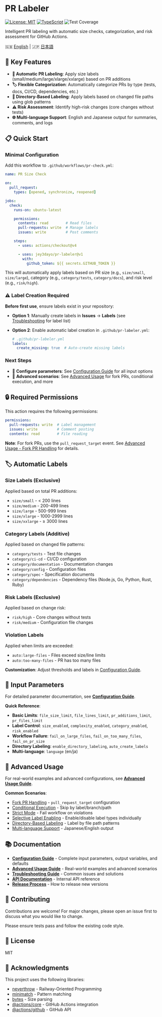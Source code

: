 # PR Labeler

[![License: MIT](https://img.shields.io/badge/License-MIT-yellow.svg)](https://opensource.org/licenses/MIT)
[![TypeScript](https://img.shields.io/badge/TypeScript-5.0+-blue.svg)](https://www.typescriptlang.org/)
![Test Coverage](https://img.shields.io/badge/Coverage-93%25-green.svg)

Intelligent PR labeling with automatic size checks, categorization, and risk assessment for GitHub Actions.

🇬🇧 [English](README.md) | 🇯🇵 [日本語](README.ja.md)

## 🚀 Key Features

- **📏 Automatic PR Labeling**: Apply size labels (small/medium/large/xlarge/xxlarge) based on PR additions
- **🏷️ Flexible Categorization**: Automatically categorize PRs by type (tests, docs, CI/CD, dependencies, etc.)
- **📁 Directory-Based Labeling**: Apply labels based on changed file paths using glob patterns
- **⚠️ Risk Assessment**: Identify high-risk changes (core changes without tests)
- **🌐 Multi-language Support**: English and Japanese output for summaries, comments, and logs

## 📋 Quick Start

<a id="使用方法"></a>
<a id="-使用方法"></a>
<a id="usage"></a>

### Minimal Configuration

Add this workflow to `.github/workflows/pr-check.yml`:

```yaml
name: PR Size Check

on:
  pull_request:
    types: [opened, synchronize, reopened]

jobs:
  check:
    runs-on: ubuntu-latest

    permissions:
      contents: read        # Read files
      pull-requests: write  # Manage labels
      issues: write         # Post comments

    steps:
      - uses: actions/checkout@v4

      - uses: jey3dayo/pr-labeler@v1
        with:
          github_token: ${{ secrets.GITHUB_TOKEN }}
```

This will automatically apply labels based on PR size (e.g., `size/small`, `size/large`), category (e.g., `category/tests`, `category/docs`), and risk level (e.g., `risk/high`).

### ⚠️ Label Creation Required

**Before first use**, ensure labels exist in your repository:

- **Option 1**: Manually create labels in **Issues** → **Labels** (see [Troubleshooting](docs/troubleshooting.md#labels-not-applied) for label list)
- **Option 2**: Enable automatic label creation in `.github/pr-labeler.yml`:

  ```yaml
  # .github/pr-labeler.yml
  labels:
    create_missing: true  # Auto-create missing labels
  ```

### Next Steps

- 📖 **Configure parameters**: See [Configuration Guide](docs/configuration.md) for all input options
- 🚀 **Advanced scenarios**: See [Advanced Usage](docs/advanced-usage.md) for fork PRs, conditional execution, and more

## 🔒 Required Permissions

<a id="必要な権限"></a>
<a id="-必要な権限"></a>
<a id="permissions"></a>

This action requires the following permissions:

```yaml
permissions:
  pull-requests: write  # Label management
  issues: write         # Comment posting
  contents: read        # File reading
```

**Note**: For fork PRs, use the `pull_request_target` event. See [Advanced Usage - Fork PR Handling](docs/advanced-usage.md#fork-pr-handling) for details.

## 🏷️ Automatic Labels

<a id="自動適用ラベル"></a>
<a id="-自動適用ラベル"></a>
<a id="labels"></a>

### Size Labels (Exclusive)

Applied based on total PR additions:

- `size/small` - < 200 lines
- `size/medium` - 200-499 lines
- `size/large` - 500-999 lines
- `size/xlarge` - 1000-2999 lines
- `size/xxlarge` - ≥ 3000 lines

### Category Labels (Additive)

Applied based on changed file patterns:

- `category/tests` - Test file changes
- `category/ci-cd` - CI/CD configuration
- `category/documentation` - Documentation changes
- `category/config` - Configuration files
- `category/spec` - Specification documents
- `category/dependencies` - Dependency files (Node.js, Go, Python, Rust, Ruby)

### Risk Labels (Exclusive)

Applied based on change risk:

- `risk/high` - Core changes without tests
- `risk/medium` - Configuration file changes

### Violation Labels

Applied when limits are exceeded:

- `auto:large-files` - Files exceed size/line limits
- `auto:too-many-files` - PR has too many files

**Customization**: Adjust thresholds and labels in [Configuration Guide](docs/configuration.md#label-thresholds-defaults).

## 🔧 Input Parameters

<a id="入力パラメータ"></a>
<a id="-入力パラメータ"></a>
<a id="input-parameters"></a>

For detailed parameter documentation, see **[Configuration Guide](docs/configuration.md)**.

**Quick Reference**:

- **Basic Limits**: `file_size_limit`, `file_lines_limit`, `pr_additions_limit`, `pr_files_limit`
- **Label Control**: `size_enabled`, `complexity_enabled`, `category_enabled`, `risk_enabled`
- **Workflow Failure**: `fail_on_large_files`, `fail_on_too_many_files`, `fail_on_pr_size`
- **Directory Labeling**: `enable_directory_labeling`, `auto_create_labels`
- **Multi-language**: `language` (en/ja)

## 📝 Advanced Usage

<a id="高度な使用例"></a>
<a id="-高度な使用例"></a>
<a id="advanced-usage"></a>

For real-world examples and advanced configurations, see **[Advanced Usage Guide](docs/advanced-usage.md)**.

**Common Scenarios**:

- [Fork PR Handling](docs/advanced-usage.md#fork-pr-handling) - `pull_request_target` configuration
- [Conditional Execution](docs/advanced-usage.md#conditional-execution) - Skip by label/branch/path
- [Strict Mode](docs/advanced-usage.md#strict-mode) - Fail workflow on violations
- [Selective Label Enabling](docs/advanced-usage.md#selective-label-enabling) - Enable/disable label types individually
- [Directory-Based Labeling](docs/advanced-usage.md#directory-based-labeling) - Label by file path patterns
- [Multi-language Support](docs/advanced-usage.md#multi-language-support) - Japanese/English output

## 📚 Documentation

- **[Configuration Guide](docs/configuration.md)** - Complete input parameters, output variables, and defaults
- **[Advanced Usage Guide](docs/advanced-usage.md)** - Real-world examples and advanced scenarios
- **[Troubleshooting Guide](docs/troubleshooting.md)** - Common issues and solutions
- **[API Documentation](docs/API.md)** - Internal API reference
- **[Release Process](docs/release-process.md)** - How to release new versions

## 🤝 Contributing

Contributions are welcome! For major changes, please open an issue first to discuss what you would like to change.

Please ensure tests pass and follow the existing code style.

## 📄 License

MIT

## 🙏 Acknowledgments

This project uses the following libraries:

- [neverthrow](https://github.com/supermacro/neverthrow) - Railway-Oriented Programming
- [minimatch](https://github.com/isaacs/minimatch) - Pattern matching
- [bytes](https://github.com/visionmedia/bytes.js) - Size parsing
- [@actions/core](https://github.com/actions/toolkit) - GitHub Actions integration
- [@actions/github](https://github.com/actions/toolkit) - GitHub API
